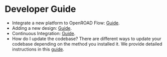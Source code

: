# Developer Guide

- Integrate a new platform to OpenROAD Flow: [Guide](./PlatformBringUp.md).
- Adding a new design: [Guide](../user/AddingNewDesign.md).
- Continuous Integration: [Guide](./CI.md).
- How do I update the codebase? There are different ways to update your codebase depending on the method you installed it. We provide detailed instructions in this [guide](../user/FAQS.md).
